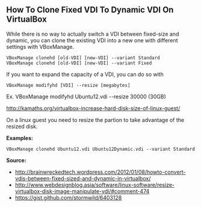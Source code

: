 ## How To Clone Fixed VDI To Dynamic VDI On VirtualBox

While there is no way to actually switch a VDI between fixed-size and dynamic, you can clone the existing VDI into a new one with different settings with VBoxManage.

    VBoxManage clonehd [old-VDI] [new-VDI] --variant Standard
    VBoxManage clonehd [old-VDI] [new-VDI] --variant Fixed

If you want to expand the capacity of a VDI, you can do so with

    VBoxManage modifyhd [VDI] --resize [megabytes] 

Ex. VBoxManage modifyhd Ubuntu12.vdi --resize 30000 (30GB)

http://kamaths.org/virtualbox-increase-hard-disk-size-of-linux-guest/

On a linux guest you need to resize the partion to take advantage of the resized disk.


**Examples:**

    VBoxManage clonehd Ubuntu12.vdi Ubuntu12Dynamic.vdi --variant Standard
    
**Source:**
- http://brainwreckedtech.wordpress.com/2012/01/08/howto-convert-vdis-between-fixed-sized-and-dynamic-in-virtualbox/
- http://www.webdesignblog.asia/software/linux-software/resize-virtualbox-disk-image-manipulate-vdi/#comment-474
- https://gist.github.com/stormwild/6403128
